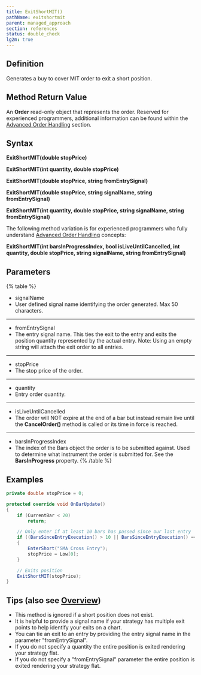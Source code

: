 ```yaml
---
title: ExitShortMIT()
pathName: exitshortmit
parent: managed_approach
section: references
status: double_check
lg2m: true
---
```


## Definition

Generates a buy to cover MIT order to exit a short position.

## Method Return Value

An **Order** read-only object that represents the order. Reserved for experienced programmers, additional information can be found within the [Advanced Order Handling](advanced_order_handling) section.

## Syntax  

**ExitShortMIT(double stopPrice)**

**ExitShortMIT(int quantity, double stopPrice)**

**ExitShortMIT(double stopPrice, string fromEntrySignal)**

**ExitShortMIT(double stopPrice, string signalName, string fromEntrySignal)**

**ExitShortMIT(int quantity, double stopPrice, string signalName, string fromEntrySignal)**

The following method variation is for experienced programmers who fully understand [Advanced Order Handling](advanced_order_handling) concepts:

**ExitShortMIT(int barsInProgressIndex, bool isLiveUntilCancelled, int quantity, double stopPrice, string signalName, string fromEntrySignal)**

## Parameters

{% table %}

* signalName
* User defined signal name identifying the order generated. Max 50 characters.

---

* fromEntrySignal
* The entry signal name. This ties the exit to the entry and exits the position quantity represented by the actual entry. Note: Using an empty string will attach the exit order to all entries.

---

* stopPrice
* The stop price of the order.

---

* quantity
* Entry order quantity.

---

* isLiveUntilCancelled
* The order will NOT expire at the end of a bar but instead remain live until the **CancelOrder()** method is called or its time in force is reached.

---

* barsInProgressIndex
* The index of the Bars object the order is to be submitted against. Used to determine what instrument the order is submitted for. See the **BarsInProgress** property.
{% /table %}

## Examples

```csharp
private double stopPrice = 0;

protected override void OnBarUpdate()
{
    if (CurrentBar < 20)
        return;

    // Only enter if at least 10 bars has passed since our last entry
    if ((BarsSinceEntryExecution() > 10 || BarsSinceEntryExecution() == -1) && CrossBelow(SMA(10), SMA(20), 1))
    {
        EnterShort("SMA Cross Entry");
        stopPrice = Low[0];
    }

    // Exits position
    ExitShortMIT(stopPrice);
}
```

## Tips (also see [Overview](managed_approach))

* This method is ignored if a short position does not exist.
* It is helpful to provide a signal name if your strategy has multiple exit points to help identify your exits on a chart.
* You can tie an exit to an entry by providing the entry signal name in the parameter "fromEntrySignal".
* If you do not specify a quantity the entire position is exited rendering your strategy flat.
* If you do not specify a "fromEntrySignal" parameter the entire position is exited rendering your strategy flat.
